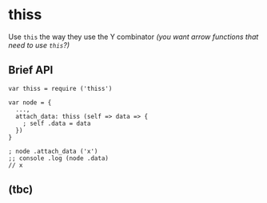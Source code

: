 # thiss

Use `this` the way they use the Y combinator *(you want arrow functions that need to use `this`?)*

## Brief API
```
var thiss = require ('thiss')

var node = {
  ...,
  attach_data: thiss (self => data => {
    ; self .data = data
  })
}

; node .attach_data ('x')
;; console .log (node .data)
// x
```

## (tbc)
